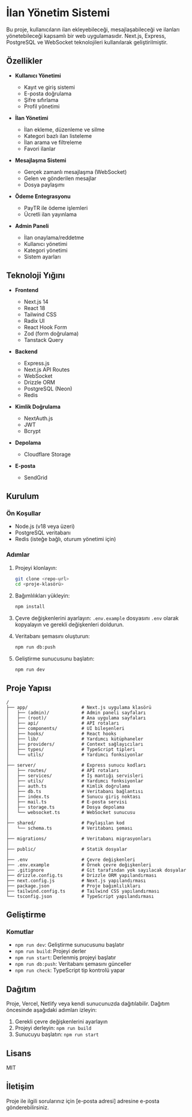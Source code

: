 # İlan Yönetim Sistemi

Bu proje, kullanıcıların ilan ekleyebileceği, mesajlaşabileceği ve ilanları yönetebileceği kapsamlı bir web uygulamasıdır. Next.js, Express, PostgreSQL ve WebSocket teknolojileri kullanılarak geliştirilmiştir.

## Özellikler

- **Kullanıcı Yönetimi**
  - Kayıt ve giriş sistemi
  - E-posta doğrulama
  - Şifre sıfırlama
  - Profil yönetimi

- **İlan Yönetimi**
  - İlan ekleme, düzenleme ve silme
  - Kategori bazlı ilan listeleme
  - İlan arama ve filtreleme
  - Favori ilanlar

- **Mesajlaşma Sistemi**
  - Gerçek zamanlı mesajlaşma (WebSocket)
  - Gelen ve gönderilen mesajlar
  - Dosya paylaşımı

- **Ödeme Entegrasyonu**
  - PayTR ile ödeme işlemleri
  - Ücretli ilan yayınlama

- **Admin Paneli**
  - İlan onaylama/reddetme
  - Kullanıcı yönetimi
  - Kategori yönetimi
  - Sistem ayarları

## Teknoloji Yığını

- **Frontend**
  - Next.js 14
  - React 18
  - Tailwind CSS
  - Radix UI
  - React Hook Form
  - Zod (form doğrulama)
  - Tanstack Query

- **Backend**
  - Express.js
  - Next.js API Routes
  - WebSocket
  - Drizzle ORM
  - PostgreSQL (Neon)
  - Redis

- **Kimlik Doğrulama**
  - NextAuth.js
  - JWT
  - Bcrypt

- **Depolama**
  - Cloudflare Storage

- **E-posta**
  - SendGrid

## Kurulum

### Ön Koşullar

- Node.js (v18 veya üzeri)
- PostgreSQL veritabanı
- Redis (isteğe bağlı, oturum yönetimi için)

### Adımlar

1. Projeyi klonlayın:
   ```bash
   git clone <repo-url>
   cd <proje-klasörü>
   ```

2. Bağımlılıkları yükleyin:
   ```bash
   npm install
   ```

3. Çevre değişkenlerini ayarlayın:
   `.env.example` dosyasını `.env` olarak kopyalayın ve gerekli değişkenleri doldurun.

4. Veritabanı şemasını oluşturun:
   ```bash
   npm run db:push
   ```

5. Geliştirme sunucusunu başlatın:
   ```bash
   npm run dev
   ```

## Proje Yapısı

```
/
├── app/                    # Next.js uygulama klasörü
│   ├── (admin)/            # Admin paneli sayfaları
│   ├── (root)/             # Ana uygulama sayfaları
│   ├── api/                # API rotaları
│   ├── components/         # UI bileşenleri
│   ├── hooks/              # React hooks
│   ├── lib/                # Yardımcı kütüphaneler
│   ├── providers/          # Context sağlayıcıları
│   ├── types/              # TypeScript tipleri
│   └── utils/              # Yardımcı fonksiyonlar
│
├── server/                 # Express sunucu kodları
│   ├── routes/             # API rotaları
│   ├── services/           # İş mantığı servisleri
│   ├── utils/              # Yardımcı fonksiyonlar
│   ├── auth.ts             # Kimlik doğrulama
│   ├── db.ts               # Veritabanı bağlantısı
│   ├── index.ts            # Sunucu giriş noktası
│   ├── mail.ts             # E-posta servisi
│   ├── storage.ts          # Dosya depolama
│   └── websocket.ts        # WebSocket sunucusu
│
├── shared/                 # Paylaşılan kod
│   └── schema.ts           # Veritabanı şeması
│
├── migrations/             # Veritabanı migrasyonları
│
├── public/                 # Statik dosyalar
│
├── .env                    # Çevre değişkenleri
├── .env.example            # Örnek çevre değişkenleri
├── .gitignore              # Git tarafından yok sayılacak dosyalar
├── drizzle.config.ts       # Drizzle ORM yapılandırması
├── next.config.js          # Next.js yapılandırması
├── package.json            # Proje bağımlılıkları
├── tailwind.config.ts      # Tailwind CSS yapılandırması
└── tsconfig.json           # TypeScript yapılandırması
```

## Geliştirme

### Komutlar

- `npm run dev`: Geliştirme sunucusunu başlatır
- `npm run build`: Projeyi derler
- `npm run start`: Derlenmiş projeyi başlatır
- `npm run db:push`: Veritabanı şemasını günceller
- `npm run check`: TypeScript tip kontrolü yapar

## Dağıtım

Proje, Vercel, Netlify veya kendi sunucunuzda dağıtılabilir. Dağıtım öncesinde aşağıdaki adımları izleyin:

1. Gerekli çevre değişkenlerini ayarlayın
2. Projeyi derleyin: `npm run build`
3. Sunucuyu başlatın: `npm run start`

## Lisans

MIT

## İletişim

Proje ile ilgili sorularınız için [e-posta adresi] adresine e-posta gönderebilirsiniz. 